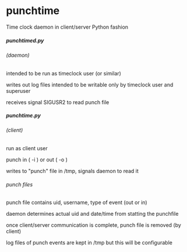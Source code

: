# punchtime
Time clock daemon in client/server Python fashion

<H5>punchtimed.py</H5> 
<H6>(daemon)</H6>
  intended to be run as timeclock user (or similar)

  writes out log files intended to be writable only by timeclock user and superuser

  receives signal SIGUSR2 to read punch file 
  
<H5>punchtime.py</H5> 
<H6>(client)</H6>
  run as client user

  punch in ( -i )   or out ( -o )

  writes to "punch" file in /tmp, signals daemon to read it

<h6>punch files</h6>
  punch file contains uid, username, type of event (out or in)

daemon determines actual uid and date/time from statting the punchfile

once client/server communication is complete, punch file is removed (by client)

log files of punch events are kept in /tmp but this will be configurable
